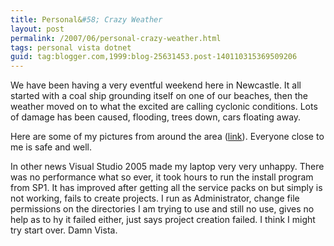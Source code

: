 ```yaml
---
title: Personal&#58; Crazy Weather
layout: post
permalink: /2007/06/personal-crazy-weather.html
tags: personal vista dotnet
guid: tag:blogger.com,1999:blog-25631453.post-140110315369509206
---
```


We have been having a very eventful weekend here in Newcastle.
It all started with a coal ship grounding itself on one of our beaches, then the weather moved on to what the excited are calling cyclonic conditions.
Lots of damage has been caused, flooding, trees down, cars floating away.

Here are some of my pictures from around the area ([link](http://www.flickr.com/photos/zeph_travels)).
Everyone close to me is safe and well.

In other news Visual Studio 2005 made my laptop very very unhappy. There was no performance what so ever, it took hours to run the install program from SP1. It has improved after getting all the service packs on but simply is not working, fails to create projects. I run as Administrator, change file permissions on the directories I am trying to use and still no use, gives no help as to hy it failed either, just says project creation failed.
I think I might try start over. Damn Vista.

